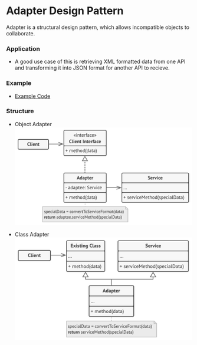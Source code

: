 # Adapter Design Pattern
Adapter is a structural design pattern, which allows incompatible objects to collaborate.

### Application
- A good use case of this is retrieving XML formatted data from one API and transforming it into JSON format for another API to recieve.

### Example
 - [Example Code](./main.ts)

### Structure
- Object Adapter
![structure object adapter diagram](./structure-object-adapter.png)

- Class Adapter
![structure class adapter diagram](./structure-class-adapter.png)
